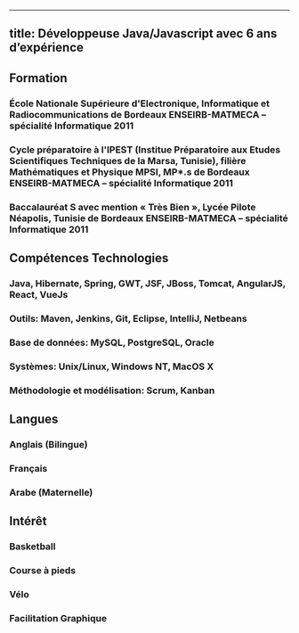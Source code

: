 

---
title: Développeuse Java/Javascript avec 6 ans d’expérience
---
	
## Formation

### École Nationale Supérieure d'Electronique, Informatique et Radiocommunications de Bordeaux  ENSEIRB-MATMECA – spécialité Informatique 2011

### Cycle préparatoire à l'IPEST (Institue Préparatoire aux Etudes Scientifiques Techniques de la Marsa, Tunisie), filière Mathématiques et Physique MPSI, MP*.s de Bordeaux  ENSEIRB-MATMECA – spécialité Informatique 2011

### Baccalauréat S avec mention « Très Bien », Lycée Pilote Néapolis, Tunisie de Bordeaux  ENSEIRB-MATMECA – spécialité Informatique 2011


	
## Compétences	Technologies

### Java, Hibernate, Spring, GWT, JSF, JBoss, Tomcat, AngularJS, React, VueJs

### Outils: Maven, Jenkins, Git, Eclipse, IntelliJ, Netbeans	

### Base de données: MySQL, PostgreSQL, Oracle

### Systèmes: Unix/Linux, Windows NT, MacOS X

### Méthodologie et modélisation: Scrum, Kanban

	
## Langues

###	Anglais (Bilingue)
### Français
### Arabe (Maternelle)


## Intérêt	
### Basketball
### Course à pieds
### Vélo
### Facilitation Graphique